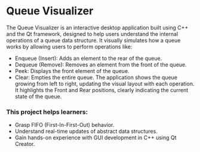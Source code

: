 # Queue Visualizer
The Queue Visualizer is an interactive desktop application built using C++ and the Qt framework, designed to help users understand the internal operations of a queue data structure.
It visually simulates how a queue works by allowing users to perform operations like:
- Enqueue (Insert): Adds an element to the rear of the queue.
- Dequeue (Remove): Removes an element from the front of the queue.
- Peek: Displays the front element of the queue.
- Clear: Empties the entire queue.
The application shows the queue growing from left to right, updating the visual layout with each operation. It highlights the Front and Rear positions, clearly indicating the current state of the queue.


### This project helps learners:
- Grasp FIFO (First-In-First-Out) behavior.
- Understand real-time updates of abstract data structures.
- Gain hands-on experience with GUI development in C++ using Qt Creator.
